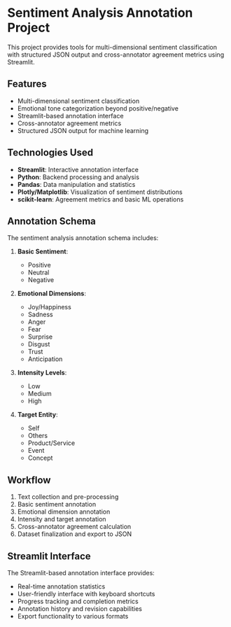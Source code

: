 # Sentiment Analysis Annotation Project

This project provides tools for multi-dimensional sentiment classification with structured JSON output and cross-annotator agreement metrics using Streamlit.

## Features

- Multi-dimensional sentiment classification
- Emotional tone categorization beyond positive/negative
- Streamlit-based annotation interface
- Cross-annotator agreement metrics
- Structured JSON output for machine learning

## Technologies Used

- **Streamlit**: Interactive annotation interface
- **Python**: Backend processing and analysis
- **Pandas**: Data manipulation and statistics
- **Plotly/Matplotlib**: Visualization of sentiment distributions
- **scikit-learn**: Agreement metrics and basic ML operations

## Annotation Schema

The sentiment analysis annotation schema includes:

1. **Basic Sentiment**:
   - Positive
   - Neutral
   - Negative

2. **Emotional Dimensions**:
   - Joy/Happiness
   - Sadness
   - Anger
   - Fear
   - Surprise
   - Disgust
   - Trust
   - Anticipation

3. **Intensity Levels**:
   - Low
   - Medium
   - High

4. **Target Entity**:
   - Self
   - Others
   - Product/Service
   - Event
   - Concept

## Workflow

1. Text collection and pre-processing
2. Basic sentiment annotation
3. Emotional dimension annotation
4. Intensity and target annotation
5. Cross-annotator agreement calculation
6. Dataset finalization and export to JSON

## Streamlit Interface

The Streamlit-based annotation interface provides:
- Real-time annotation statistics
- User-friendly interface with keyboard shortcuts
- Progress tracking and completion metrics
- Annotation history and revision capabilities
- Export functionality to various formats
